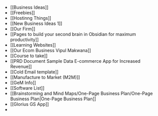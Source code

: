 

- [[Business Ideas]]
- [[Freebies]]
- [[Hostinng Things]]
- [[New Business Ideas 1]]
- [[Our Firm]]
- [[Pages to build your second brain in Obsidian for maximum productivity]]
- [[Learning Websites]]
- [[Our Ecom Business Vipul Makwana]]
- [[Course to take]]
- [[PRD Document Sample Data E-commerce App for Increased Revenue]]
- [[Cold Email template]]
- [[Manufacture to Market (M2M)]]
- [[GeM Info]]
- [[Software List]]
- [[Brainstorming and Mind Maps/One-Page Business Plan/One-Page Business Plan|One-Page Business Plan]]
- [[Glorius GS App]]
- 
